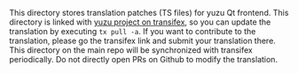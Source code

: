 This directory stores translation patches (TS files) for yuzu Qt frontend. This directory is linked with [yuzu project on transifex](https://www.transifex.com/yuzu-emulator/yuzu), so you can update the translation by executing `tx pull -a`. If you want to contribute to the translation, please go the transifex link and submit your translation there. This directory on the main repo will be synchronized with transifex periodically. Do not directly open PRs on Github to modify the translation.
